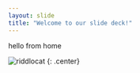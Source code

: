 ```yaml
---
layout: slide
title: "Welcome to our slide deck!"
---
```


hello from home

![riddlocat](https://octodex.github.com/images/riddlocat.png)
{: .center}
